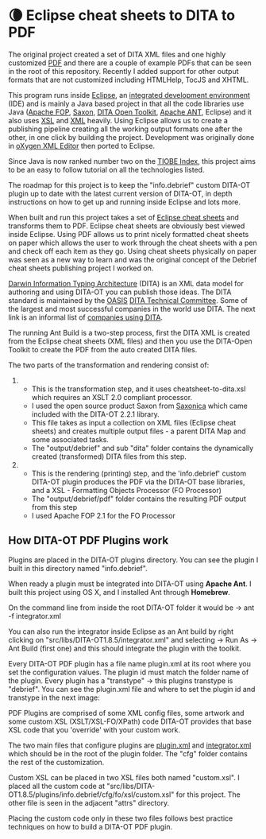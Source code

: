 # 🌘 Eclipse cheat sheets to DITA to PDF

The original project created a set of DITA XML files and one highly customized
[PDF](https://acrobat.adobe.com/au/en/products/about-adobe-pdf.html) and there
are a couple of example PDFs that can be seen in the root of this repository.
Recently I added support for other output formats that are not customized
including HTMLHelp, TocJS and XHTML.

This program runs inside [Eclipse](https://www.eclipse.org/), an
[integrated development environment](https://en.wikipedia.org/wiki/Integrated_development_environment)
(IDE) and is mainly a Java based project in that all the code libraries use Java
([Apache FOP](https://xmlgraphics.apache.org/fop/),
[Saxon](https://sourceforge.net/projects/saxon/files/Saxon-HE/),
[DITA Open Toolkit](http://www.dita-ot.org/),
[Apache ANT](http://ant.apache.org/), Eclipse) and it also uses
[XSL](https://www.w3.org/Style/XSL/) and [XML](https://www.w3.org/XML/) heavily.
Using Eclipse allows us to create a publishing pipeline creating all the working
output formats one after the other, in one click by building the project.
Development was originally done in
[oXygen XML Editor](https://www.oxygenxml.com) then ported to Eclipse.

Since Java is now ranked number two on the
[TIOBE Index](http://www.tiobe.com/tiobe_index), this project aims to be an easy
to follow tutorial on all the technologies listed.

The roadmap for this project is to keep the "info.debrief" custom DITA-OT plugin
up to date with the latest current version of DITA-OT, in depth instructions on
how to get up and running inside Eclipse and lots more.

When built and run this project takes a set of
[Eclipse cheat sheets](https://www.oracle.com/technical-resources/articles/enterprise-architecture/eclipse-cheat-sheets.html)
and transforms them to PDF. Eclipse cheat sheets are obviously best viewed
inside Eclipse. Using PDF allows us to print nicely formatted cheat sheets on
paper which allows the user to work through the cheat sheets with a pen and
check off each item as they go. Using cheat sheets physically on paper was seen
as a new way to learn and was the original concept of the Debrief cheat sheets
publishing project I worked on.

[Darwin Information Typing Architecture](https://en.wikipedia.org/wiki/Darwin_Information_Typing_Architecture)
(DITA) is an XML data model for authoring and using DITA-OT you can publish
those ideas. The DITA standard is maintained by the
[OASIS](https://www.oasis-open.org/)
[DITA Technical Committee](https://www.oasis-open.org/committees/tc_home.php?wg_abbrev=dita).
Some of the largest and most successful companies in the world use DITA. The
next link is an informal list of
[companies using DITA](http://www.ditawriter.com/companies-using-dita/).

The running Ant Build is a two-step process, first the DITA XML is created from
the Eclipse cheat sheets (XML files) and then you use the DITA-Open Toolkit to
create the PDF from the auto created DITA files.

The two parts of the transformation and rendering consist of:

1. - This is the transformation step, and it uses cheatsheet-to-dita.xsl which
     requires an XSLT 2.0 compliant processor.
   - I used the open source product Saxon from
     [Saxonica](http://www.saxonica.com/welcome/welcome.xml) which came included
     with the DITA-OT 2.2.1 library.
   - This file takes as input a collection on XML files (Eclipse cheat sheets)
     and creates multiple output files - a parent DITA Map and some associated
     tasks.
   - The "output/debrief" and sub "dita" folder contains the dynamically created
     (transformed) DITA files from this step.

2. - This is the rendering (printing) step, and the 'info.debrief' custom
     DITA-OT plugin produces the PDF via the DITA-OT base libraries, and a XSL -
     Formatting Objects Processor (FO Processor)
   - The "output/debrief/pdf" folder contains the resulting PDF output from this
     step
   - I used Apache FOP 2.1 for the FO Processor

## How DITA-OT PDF Plugins work

Plugins are placed in the DITA-OT plugins directory. You can see the plugin I
built in this directory named "info.debrief".

<!-- ![info.debrief plugin location](_static/images/dita/info.debrief-plugin-location.png) -->

When ready a plugin must be integrated into DITA-OT using **Apache Ant**. I
built this project using OS X, and I installed Ant through **Homebrew**.

On the command line from inside the root DITA-OT folder it would be -> ant -f
integrator.xml

You can also run the integrator inside Eclipse as an Ant build by right clicking
on "src/libs/DITA-OT1.8.5/integrator.xml" and selecting -> Run As -> Ant Build
(first one) and this should integrate the plugin with the toolkit.

<!-- ![Run DITA-OT integrator inside eclipse with Ant](_static/images/eclipse/eclipse-run-dita-ot-integrator.png) -->

Every DITA-OT PDF plugin has a file name plugin.xml at its root where you set
the configuration values. The plugin id must match the folder name of the
plugin. Every plugin has a "transtype" -> this plugins transtype is "debrief".
You can see the plugin.xml file and where to set the plugin id and transtype in
the next image:

<!-- ![plugin.xml](_static/images/dita/transtype.png) -->

PDF Plugins are comprised of some XML config files, some artwork and some custom
XSL (XSLT/XSL-FO/XPath) code DITA-OT provides that base XSL code that you
'override' with your custom work.

The two main files that configure plugins are <u>plugin.xml</u> and
<u>integrator.xml</u> which should be in the root of the plugin folder. The
"cfg" folder contains the rest of the customization.

Custom XSL can be placed in two XSL files both named "custom.xsl". I placed all
the custom code at
"src/libs/DITA-OT1.8.5/plugins/info.debrief/cfg/fo/xsl/custom.xsl" for this
project. The other file is seen in the adjacent "attrs" directory.

<!-- ![custom.xsl](_static/images/dita/custom.xsl.png) -->

Placing the custom code only in these two files follows best practice techniques
on how to build a DITA-OT PDF plugin.
